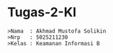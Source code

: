 # Tugas-2-KI

```
>Nama  : Akhmad Mustofa Solikin
>Nrp   : 5025211230
>Kelas : Keamanan Informasi B
```

